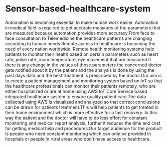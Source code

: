 # Sensor-based-healthcare-system
Automation is becoming essential to make human work easier. Automation in medical field is required to get accurate measures of the parameters that are measured because automation provides more accuracy.From face to face consultation to Telemedicine the healthcare patterns are changing according to human needs.Remote access to healthcare is becoming the need of every nation worldwide. Remote health monitoring systems help patients to monitor their health based on certain parameters such as heart rate, pulse rate ,room temperature, eye movement that are measured.If there is any change in the values of those parameters the concerned doctor gets notified about it by the patient and the analysis is done by using the past days data and the best treatment is prescribed by the doctor.Our aim is to create a  patient management and monitoring system based on IoT so that the healthcare professionals can monitor their patients remotely, who are either hospitalized or are at home using AWS IoT Core Service based integrated healthcare system to ensure quality patient care.The data collected using AWS is visualized and analyzed so that correct conclusions can be drawn for patients treatment.This will help patients to get treated in their home environment which is more effective for a fast recovery. In this way  the patient and the doctor will have to do less effort for constant monitoring and medical report analysis, further it reduces the time and cost for getting medical help and procedures.Our target audience for the product is people who need constant monitoring which can only be provided in hospitals  or people in rural areas who don’t have access to healthcare.
